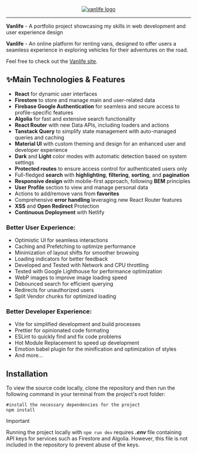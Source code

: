 <div align="center">
	<a href="https://merry-tiramisu-b4df73.netlify.app" target="_blank"><img src="https://github.com/iamdenis1234/van-life/assets/39136616/35c7affa-1b1b-45c2-86fa-558341d87aac" alt="vanlife logo"></a>
</div>

___

**Vanlife** - A portfolio project showcasing my skills in web development and user experience design

**Vanlife** - An online platform for renting vans, designed to offer users a seamless experience in exploring vehicles for their adventures on the road.

Feel free to check out the [Vanlife site](https://merry-tiramisu-b4df73.netlify.app/).

## :sparkles:Main Technologies & Features
* **React** for dynamic user interfaces
* **Firestore** to store and manage main and user-related data
* **Firebase Google Authentication** for seamless and secure access to profile-specific features
* **Algolia** for fast and extensive search functionality
* **React Router** with new Data APIs, including loaders and actions
* **Tanstack Query** to simplify state management with auto-managed queries and caching
* **Material UI** with custom theming and design for an enhanced user and developer experience
* **Dark** and **Light** color modes with automatic detection based on system settings
* **Protected routes** to ensure access control for authenticated users only
* Full-fledged **search** with **highlighting**, **filtering**, **sorting**, and **pagination**
* **Responsive design** with mobile-first approach, following **BEM** principles
* **User Profile** section to view and manage personal data
* Actions to add/remove vans from **favorites**
* Comprehensive **error handling** leveraging new React Router features
* **XSS** and **Open Redirect** Protection
* **Continuous Deployment** with Netlify

### Better User Experience:
* Optimistic UI for seamless interactions
* Caching and Prefetching to optimize performance
* Minimization of layout shifts for smoother browsing
* Loading indicators for better feedback
* Developed and Tested with Network and CPU throttling
* Tested with Google Lighthouse for performance optimization
* WebP images to improve image loading speed
* Debounced search for efficient querying
* Redirects for unauthorized users
* Split Vendor chunks for optimized loading

### Better Developer Experience:
* Vite for simplified development and build processes
* Prettier for opinionated code formating
* ESLint to quickly find and fix code problems
* Hot Module Replacement to speed up development
* Emotion babel plugin for the minification and optimization of styles
* And more...

## Installation
To view the source code locally, clone the repository and then run the following command in your terminal from the project's root folder:
```shell
#install the necessary dependencies for the project
npm install
```

> [!IMPORTANT]
> Running the project locally with `npm run dev` requires ***.env*** file containing API keys for services such as Firestore and Algolia. However, this file is not included in the repository to prevent abuse of the keys.
